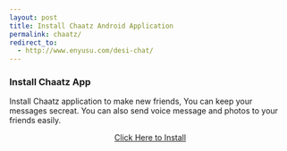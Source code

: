 ```yaml
---
layout: post
title: Install Chaatz Android Application
permalink: chaatz/
redirect_to:
  - http://www.enyusu.com/desi-chat/
---
```


<div class="jumbotron">
  <h3>Install Chaatz App</h3>
  <p>Install Chaatz application to make new friends, You can keep your messages secreat. You can also send voice message and photos to your friends easily.</p>
<center><a class="btn btn-primary btn-lg" href="http://mmtrkvk.com/mt/y2241334b4x233t224q2u234/" role="button">Click Here to Install</a><br/>
</center></p>
</div>
